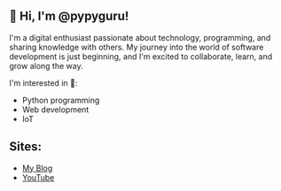 ## 👋 Hi, I'm @pypyguru!

I'm a digital enthusiast passionate about technology, programming, and sharing knowledge with others. My journey into the world of software development is just beginning, and I'm excited to collaborate, learn, and grow along the way.

I'm interested in 👀:
- Python programming
- Web development
- IoT

## Sites:

- [My Blog](https://blog.pypy.guru/)
- [YouTube](https://www.youtube.com/@pypyguru)
